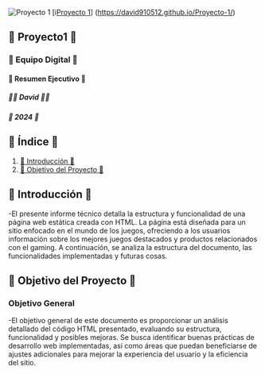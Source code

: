 ![Proyecto 1](https://david910512.github.io/Proyecto-1/)
[i[Proyecto 1](https://i.postimg.cc/7Yk5T3PL/proyecto1.png)]
(https://david910512.github.io/Proyecto-1/)

## 📄 Proyecto1 📄

### 🚀 Equipo Digital 🚀
#### 📑 Resumen Ejecutivo 📑

##### 🧑‍💼 David 🧑‍💼
##### 📅 2024 📅

## 📑 Índice 📑
1. [📄 Introducción 📄](#📄-introducción-📄)
2. [🎯 Objetivo del Proyecto 🎯](#🎯-objetivo-del-proyecto-🎯)
  

## 📄 Introducción 📄
-El presente informe técnico detalla la estructura y funcionalidad de una página web estática creada con HTML. La página está diseñada para un sitio enfocado en el mundo de los juegos, ofreciendo a los usuarios información sobre los mejores juegos destacados y productos relacionados con el gaming. A continuación, se analiza la estructura del documento, las funcionalidades implementadas y futuras cosas.

## 🎯 Objetivo del Proyecto 🎯
### Objetivo General
-El objetivo general de este documento es proporcionar un análisis detallado del código HTML presentado, evaluando su estructura, funcionalidad y posibles mejoras. Se busca identificar buenas prácticas de desarrollo web implementadas, así como áreas que puedan beneficiarse de ajustes adicionales para mejorar la experiencia del usuario y la eficiencia del sitio.

